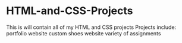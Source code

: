 # HTML-and-CSS-Projects
This is will contain all of my HTML and CSS projects
Projects include: 
  portfolio website
  custom shoes website
  variety of assignments 
